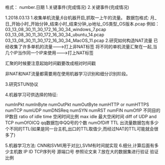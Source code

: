 格式：
number.日期
  1.关键事件(完成情况)
  2.关键事件(完成情况)

  
1.2018.03.13
1.收集单机流量,6台机器开启,抓取一上午的流量。
数据包格式:
月_日_开始小时_开始分钟_结束小时_结束分钟_ip地址_OS类型_OS版本.pcap
例如：
03_13_08_30_11_30_172_16_30_34_windows_7.pcap
03_13_08_30_11_30_172_16_30_34_ubuntu_14.pcap
03_13_08_30_11_30_172_16_30_34_MacOS_11.pcap
2.研究如何构造NAT流量
已经收集了许多单机的流量--->打上非NAT标签
将不同的单机流量汇聚在一起,当几个IP当作同一个IP来使用--->打上NAT标签

汇聚的时候要注意起始时间戳要改成相对时间戳

非NAT和NAT流量都需要用在使用机器学习识别和细分识别阶段。

3.研究STUN协议



4.机器学习可供选择的特征:

numInPkt
numInByte
numOutPkt
numOutByte
numHTTP or numHTTPS
numTCP
numUDP
numDNSReq
numSYN
numRST
numFIN
numOfIP 不同目的IP数目
ratio of idle time 空闲时间比例
max idle 最大空闲时间
diff of UDP and TCP
numOfOICQ	qq数据包中QQ号的个数
numOfDiff TTL 出流量数据包有多少个不同的TTL(如果是同一台主机,出口的TTL取值少,而经过NAT的TTL可能就会很多了)

5.机器学习方法:
CNN和SVM(用于对比),SVM有时间就实现
6.细分,计算后面有多少主机数
IP ID
TCP序列号
源端口号
参照论文来
7.放在大的数据集进行验证
验证比例



  
